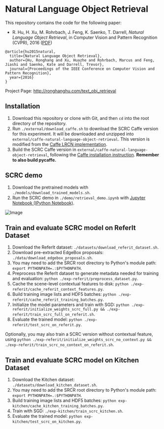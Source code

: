 # Natural Language Object Retrieval
This repository contains the code for the following paper:

* R. Hu, H. Xu, M. Rohrbach, J. Feng, K. Saenko, T. Darrell, *Natural Language Object Retrieval*, in Computer Vision and Pattern Recognition (CVPR), 2016 ([PDF](http://arxiv.org/pdf/1511.04164))
```
@article{hu2015natural,
  title={Natural Language Object Retrieval},
  author={Hu, Ronghang and Xu, Huazhe and Rohrbach, Marcus and Feng, Jiashi and Saenko, Kate and Darrell, Trevor},
  journal={Proceedings of the IEEE Conference on Computer Vision and Pattern Recognition},
  year={2016}
}
```

Project Page: http://ronghanghu.com/text_obj_retrieval  

## Installation
1. Download this repository or clone with Git, and then `cd` into the root directory of the repository.
2. Run `./external/download_caffe.sh` to download the SCRC Caffe version for this experiment. It will be downloaded and unzipped into `external/caffe-natural-language-object-retrieval`. This version is modified from the [Caffe LRCN implementation](http://jeffdonahue.com/lrcn/).
3. Build the SCRC Caffe version in `external/caffe-natural-language-object-retrieval`, following the [Caffe installation instruction](http://caffe.berkeleyvision.org/installation.html). **Remember to also build pycaffe.**

## SCRC demo
1. Download the pretrained models with `./models/download_trained_models.sh`.  
2. Run the SCRC demo in `./demo/retrieval_demo.ipynb` with [Jupyter Notebook (IPython Notebook)](http://ipython.org/notebook.html).

![Image](http://www.eecs.berkeley.edu/~ronghang/projects/cvpr16_text_obj_retrieval/scrc_demo.jpg)

## Train and evaluate SCRC model on ReferIt Dataset
1. Download the ReferIt dataset: `./datasets/download_referit_dataset.sh`.
2. Download pre-extracted EdgeBox proposals: `./data/download_edgebox_proposals.sh`.
3. You may need to add the SRCR root directory to Python's module path: `export PYTHONPATH=.:$PYTHONPATH`.
4. Preprocess the ReferIt dataset to generate metadata needed for training and evaluation: `python ./exp-referit/preprocess_dataset.py`.
5. Cache the scene-level contextual features to disk: `python ./exp-referit/cache_referit_context_features.py`.
6. Build training image lists and HDF5 batches: `python ./exp-referit/cache_referit_training_batches.py`.
7. Initialize the model parameters and train with SGD: `python ./exp-referit/initialize_weights_scrc_full.py && ./exp-referit/train_scrc_full_on_referit.sh`.
8. Evaluate the trained model: `python ./exp-referit/test_scrc_on_referit.py`.

Optionally, you may also train a SCRC version without contextual feature, using `python ./exp-referit/initialize_weights_scrc_no_context.py && ./exp-referit/train_scrc_no_context_on_referit.sh`.

## Train and evaluate SCRC model on Kitchen Dataset
1. Download the Kitchen dataset: `./datasets/download_kitchen_dataset.sh`.
2. You may need to add the SRCR root directory to Python's module path: `export PYTHONPATH=.:$PYTHONPATH`.
3. Build training image lists and HDF5 batches: `python exp-kitchen/cache_kitchen_training_batches.py`.
4. Train with SGD: `./exp-kitchen/train_scrc_kitchen.sh`.
5. Evaluate the trained model: `python exp-kitchen/test_scrc_on_kitchen.py`.
